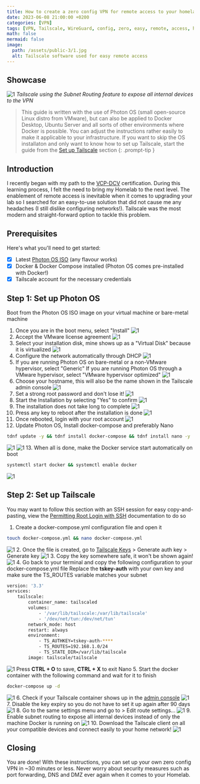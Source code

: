 ```yaml
---
title: How to create a zero config VPN for remote access to your homelab with Tailscale
date: 2023-06-08 21:00:00 +0200
categories: [VPN]
tags: [VPN, Tailscale, WireGuard, config, zero, easy, remote, access, homelab, secure, network, service, open-source]
math: false
mermaid: false
image:
  path: /assets/public-3/1.jpg
  alt: Tailscale software used for easy remote access
---
```


## Showcase
![1](/assets/public-3/2.jpg)
_Tailscale using the Subnet Routing feature to expose all internal devices to the VPN_

> This guide is written with the use of Photon OS (small open-source Linux distro from VMware), but can also be applied to Docker Desktop, Ubuntu Server and all sorts of other environments where Docker is possible. You can adjust the instructions rather easily to make it applicable to your infrastructure. If you want to skip the OS installaton and only want to know how to set up Tailscale, start the guide from the [Set up Tailscale](https://vskills.nl/posts/zero-config-vpn-remote-access-tailscale/#step-2-set-up-tailscale) section
{: .prompt-tip }

## Introduction
I recently began with my path to the [VCP-DCV](https://www.vmware.com/learning/certification/vcp-dcv.html) certification. During this learning process, I felt the need to bring my Homelab to the next level. The enablement of remote access is inevitable when it comes to upgrading your lab so I searched for an easy-to-use solution that did not cause me any headaches (I still dislike configuring networks!). Tailscale was the most modern and straight-forward option to tackle this problem.

## Prerequisites
Here's what you'll need to get started:
- [x] Latest [Photon OS ISO](https://github.com/vmware/photon/wiki/Downloading-Photon-OS#downloading-photon-os-50-ga) (any flavour works)
- [x] Docker & Docker Compose installed (Photon OS comes pre-installed with Docker!)
- [x] Tailscale account for the necessary credentials

## Step 1: Set up Photon OS

Boot from the Photon OS ISO image on your virtual machine or bare-metal machine

1.  Once you are in the boot menu, select "Install"
![1](/assets/public-3/3.png)
2.  Accept the VMware license agreement
![1](/assets/public-3/4.png)
3.  Select your installation disk, mine shows up as a "Virtual Disk" because it is virtualized 
![1](/assets/public-3/5.png)
4.  Configure the network automatically through DHCP 
![1](/assets/public-3/6.png)
5.  If you are running Photon OS on bare-metal or a non-VMware hypervisor, select "Generic"
    If you are running Photon OS through a VMware hypervisor, select "VMware hypervisor optimized"
![1](/assets/public-3/7.png)
6.  Choose your hostname, this will also be the name shown in the Tailscale admin console
![1](/assets/public-3/7.png)
7.  Set a strong root password and don't lose it!
![1](/assets/public-3/9.png)
8.  Start the Installation by selecting "Yes" to confirm
![1](/assets/public-3/10.png)
9.  The installation does not take long to complete
![1](/assets/public-3/11.png)
10. Press any key to reboot after the installation is done
![1](/assets/public-3/12.png)
11. Once rebooted, login with your root account
![1](/assets/public-3/13.png)
12. Update Photon OS, Install docker-compose and preferably Nano
```bash
tdnf update -y && tdnf install docker-compose && tdnf install nano -y
```
![1](/assets/public-3/14.png)
![1](/assets/public-3/15.png)
13. When all is done, make the Docker service start automatically on boot
```bash
systemctl start docker && systemctl enable docker
``` 
![1](/assets/public-3/16.png)

## Step 2: Set up Tailscale

You may want to follow this section with an SSH session for easy copy-and-pasting, view the [Permitting Root Login with SSH](https://vmware.github.io/photon/assets/files/html/3.0/photon_troubleshoot/permitting-root-login-with-ssh.html) documentation to do so

1. Create a docker-compose.yml configuration file and open it
```bash
touch docker-compose.yml && nano docker-compose.yml
```
![1](/assets/public-3/17.png)
2. Once the file is created, go to [Tailscale Keys](https://login.tailscale.com/admin/settings/keys) > Generate auth key > Generate key
![1](/assets/public-3/18.png)
3. Copy the key somewhere safe, it won't be shown again!
![1](/assets/public-3/19.png)
4. Go back to your terminal and copy the following configuration to your docker-compose.yml file
   Replace the **tskey-auth** with your own key and make sure the TS_ROUTES variable matches your subnet
```bash
version: '3.3'
services:
    tailscale:
        container_name: tailscaled
        volumes:
            - '/var/lib/tailscale:/var/lib/tailscale'
            - '/dev/net/tun:/dev/net/tun'
        network_mode: host
        restart: always
        environment:
            - TS_AUTHKEY=tskey-auth-****
            - TS_ROUTES=192.168.1.0/24
            - TS_STATE_DIR=/var/lib/tailscale
        image: tailscale/tailscale
```
![1](/assets/public-3/20.png)
Press **CTRL + O** to save, **CTRL + X** to exit Nano
5. Start the docker container with the following command and wait for it to finish
```bash
docker-compose up -d
```
![1](/assets/public-3/21.png)
6. Check if your Tailscale container shows up in the [admin console](https://login.tailscale.com/admin/machines)
![1](/assets/public-3/22.png)
7. Disable the key expiry so you do not have to set it up again after 90 days
![1](/assets/public-3/23.png)
8. Go to the same settings menu and go to > Edit route settings...
![1](/assets/public-3/24.png)
9. Enable subnet routing to expose all internal devices instead of only the machine Docker is running on
![1](/assets/public-3/25.png)
10. Download the Tailscale client on all your compatible devices and connect easily to your home network!
![1](/assets/public-3/26.png)
## Closing

You are done! With these instructions, you can set up your own zero config VPN in ~30 minutes or less. Never worry about security measures such as port forwarding, DNS and DMZ ever again when it comes to your Homelab.
